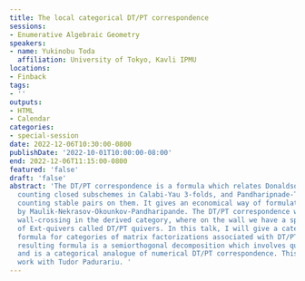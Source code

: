 ```yaml
---
title: The local categorical DT/PT correspondence
sessions:
- Enumerative Algebraic Geometry
speakers:
- name: Yukinobu Toda
  affiliation: University of Tokyo, Kavli IPMU
locations:
- Finback
tags:
- ''
outputs:
- HTML
- Calendar
categories:
- special-session
date: 2022-12-06T10:30:00-0800
publishDate: '2022-10-01T10:00:00-08:00'
end: 2022-12-06T11:15:00-0800
featured: 'false'
draft: 'false'
abstract: 'The DT/PT correspondence is a formula which relates Donaldson-Thomas invariants
  counting closed subschemes in Calabi-Yau 3-folds, and Pandharipnade-Thomas invariants
  counting stable pairs on them. It gives an economical way of formulating GW/DT correspondence
  by Maulik-Nekrasov-Okounkov-Pandharipande. The DT/PT correspondence was proved by
  wall-crossing in the derived category, where on the wall we have a special type
  of Ext-quivers called DT/PT quivers. In this talk, I will give a categorical wall-crossing
  formula for categories of matrix factorizations associated with DT/PT quivers. The
  resulting formula is a semiorthogonal decomposition which involves quasi-BPS categories,
  and is a categorical analogue of numerical DT/PT correspondence. This is a joint
  work with Tudor Padurariu. '
---
```

